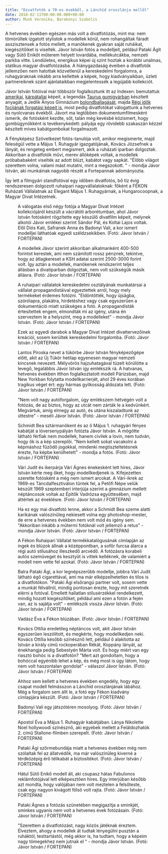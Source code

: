 ```yaml
---
title: "Divatfotók a 70-es évekből, a Lánchíd oroszlánja mellől"
date: 2018-02-11T00:00:00.000+00:00
author: Munk Veronika, Barakonyi Szabolcs
---
```


A hetvenes években egészen más volt a divatfotózás, mint ma: nem tömörültek izgatott stylistok a modellek körül, nem rohangáltak fáradt asszisztensek a fotós mellett, a manökenek gyakran saját ruháikat, kiegészítőiket is viselték. Jávor István fotós a modelljeit, például Pataki Ágit vagy Sütő Enikőt műterem helyett lovardába, mellékutcákba, nemzeti parkba vitte. Lendületes, energikus képei új színt hoztak a korábbi unalmas, statikus magyar divatfotózásba. A hiánygazdaság éveiben a divatfotók jellemzően nem hatottak közvetlenül a kereskedelmi forgalomra, a ruhagyáraknak inkább arra kellettek a képek, hogy kiadványaikban, üzleti partnereiknek szánt ajánlataikban megjelentessék a legújabb kollekciót.

Jávor István fotóival már többször foglalkoztunk itt az Indexen: bemutattuk [amerikai](https://index.hu/fortepan/2016/12/17/amerika_ahol_igazan_tortennek_a_dolgok/), [kárpátaljai](https://index.hu/fortepan/2015/10/05/rozsdas_pisztoly_es_misa_macko/) képeit, a legendás [Taurus gumigyárban](http://index.hu/fortepan/2016/04/04/a_magyar_gumi/) készített anyagát, a Jedlik Ányos Gimnázium [bolondballagását](https://index.hu/fortepan/2017/05/07/bolondballagas_csepel_1982/), majda [Régi idők focijának forgatási képeit is](https://index.hu/fortepan/2017/09/17/mert_kell_egy_csapat_kell/), most pedig divatfotókat válogattunk a hetvenes és nyolcvanas évekből. Jávort ma legtöbben dokumentumfilmesként ismerik, de fotósként kezdte, sőt, talán még kevésbé közismert, hogy gombügynökként is tevékenykedett: pályája egy rövidebb szakaszán kézzel készített míves kabátgombokat forgalmazott.

A Fényképész Szövetkezet fotós-tanulója volt, amikor megismerte, majd feleségül vette a Május 1. Ruhagyár igazgatójának, Kovács Józsefnek a lányát, és rengeteg embert megismert, akik a ruházati iparban dolgoztak. Akkoriban a divatfotók művi, merev állóképek voltak, a modellek próbababaként viselték az adott blúzt, kabátot vagy sapkát. "Élőbb világot szerettem volna, valami mást mutatni, mint a megszokott. " - mondja Jávor István, aki munkáinak nagyobb részét a Fortepannak adományozta.

Így lett a filmgyári standfotóval egy időben divatfotós, bő tíz évig rendszeresen dolgozott ruhaipari nagyvállalatoknak: főként a FÉKON Ruházati Vállalatnak az Elegant Május 1. Ruhagyárnak, a Hungarocoopnak, a Magyar Divat Intézetnek.

<figure>
<img src="/images/19359830_3ec1f333c691f12a3945e6474b2b1b9d_wm.jpg" alt="" />
<figcaption>A válogatás első négy fotója a Magyar Divat Intézet kollekciójáról készült a vácrátóti arborétumban, ahol Jávor István fotósként rögzítette egy készülő divatfilm képeit, melynek alkotói Jávor emlékei szerint Sándor Pál, és Koltai Lajos voltak. Elől Diós Kati, Safranek Anna és Badonyi Vali, a kor ismert modelljei láthatóak egyedi széldzsekikben. (Fotó: Jávor István / FORTEPAN)</figcaption>
</figure>

<figure>
<img src="/images/19359836_e3a45537a2b84accd93f393bde7b2d45_wm.jpg" alt="" />
<figcaption>A modellek Jávor szerint akkoriban alkalmanként 400-500 forintot kerestek, ami nem számított rossz pénznek, tekintve, hogy az átlagkereset a KSH adatai szerint 2500-3000 forint volt. Így aztán a modellek, manökenek rendszerint teljes állásban a divatiparban dolgoztak, nem volt szükségük másik állásra. (Fotó: Jávor István / FORTEPAN)</figcaption>
</figure>

<figure>
<img src="/images/19359828_f2ed190d7c68ed7283b4b85db0f576c3_wm.jpg" alt="" />
<figcaption>A ruhaipari vállalatok kereskedelmi osztályának munkatársai a vállalat propagandistáival egyeztettek arról, hogy mely termékeket érdemes fotózni. "Eldöntötték, hogy újságba, szórólapra, plakátra, hirdetéshez vagy csak egyszerűen a dokumentáció miatt szükséges a fotó. A propagandisták értesítettek engem, elmondták mi az igény, utána én szerveztem le a helyszínt, meg a modelleket" - mondja Jávor István. (Fotó: Jávor István / FORTEPAN)</figcaption>
</figure>

<figure>
<img src="/images/19359826_57e83c6dd023ca41f31407b193055dc5_wm.jpg" alt="" />
<figcaption>Ezek az egyedi darabok a Magyar Divat Intézet divattervezőinek kreációi, sosem kerültek kereskedelmi forgalomba. (Fotó: Jávor István / FORTEPAN)</figcaption>
</figure>

<figure>
<img src="/images/19359824_0b809d16865858d53c70a4298525f09c_wm.jpg" alt="" />
<figcaption>Lantos Piroska nevet a tükörbe Jávor István fényképezőgépe előtt, akit az Új Tükör hetilap egyenesen magyar nemzeti kincsnek nevezett. Mélyvörös hajzuhatagával tüzelt körülötte a levegő, legalábbis Jávor István így emlékszik rá. A hatvanas, hetvenes években itthon foglalkoztatott modell Párizsban, majd New Yorkban folytatta modellkarrierjét, ahol 29 éves korában tragikus véget ért: egy hármas gyilkosság áldozata lett. (Fotó: Jávor István / FORTEPAN)</figcaption>
</figure>

<figure>
<img src="/images/19359834_64704628dae47366f45116add1539b06_wm.jpg" alt="" />
<figcaption>"Nem volt nagy autóforgalom, úgy emlékszem hétvégén volt a fotózás, de az biztos, hogy az utcát nem zárták le a kedvünkért. Megvártuk, amíg elmegy az autó, és utána kiszaladtunk az úttestre" - meséli Jávor István. (Fotó: Jávor István / FORTEPAN)</figcaption>
</figure>

<figure>
<img src="/images/19359822_015fb84955b4d9358bd908d5d06c7dbd_wm.jpg" alt="" />
<figcaption>Schmidt Bea sztármanökent és az ő Május 1. ruhagyári fényes kabátját a lóversenypályán fotózta Jávor István. A mögötte látható férfiak nem modellek, hanem civilek a lovin, nem tudván, hogy ők is a kép szereplői. "Nem kellett sokat vacakolni a képmáshoz fűződő jogokkal, mindenki megtiszteltetésnek érezte, ha képbe kerülhetett" - mondja a fotós. (Fotó: Jávor István / FORTEPAN)</figcaption>
</figure>

<figure>
<img src="/images/19359820_f8cfc2065f85b6923e44186ac93cbcfc_wm.jpg" alt="" />
<figcaption>Vári Judit és ikerpárja Vári Ágnes énekesként lett híres, Jávor István kérte meg őket, hogy modellkedjenek is. Kifejezetten szerette fotósként a még nem ismert arcokat. A Vári-ikrek az 1969-es Táncdalfesztiválon tűntek fel, a Petőfi Népe velük készült 1969 szeptemberi interjúja szerint a gimnázium mellett néptáncosok voltak az Építők Vadrózsa együttesében, majd áttértek az éneklésre. (Fotó: Jávor István / FORTEPAN)</figcaption>
</figure>

<figure>
<img src="/images/19359818_0c132db57210f4208890d5cbe62e694f_wm.jpg" alt="" />
<figcaption>Ha ez egy mai divatfotó lenne, akkor a Schmidt Bea szeme alatti karikának valószínűleg nekiesett volna egy photoshop-mester, de erre a hetvenes években nem volt mód és igény sem. "Akkoriban inkább a műtermi fotóknál volt jellemző a retus" - mondja Jávor István. (Fotó: Jávor István / FORTEPAN)</figcaption>
</figure>

<figure>
<img src="/images/19359832_1ed168a9fb17180fdae81544db4754b1_wm.jpg" alt="" />
<figcaption>A Fékon Ruhaipari Vállalat termékkatalógusának címlapján az ingek és blúzok állnak a középpontban, a sofőr furcsa álarca a régi autó stílusához illeszkedő arcvédő. A fotózásra korabeli autós szemüveget és kesztyűt is vittek kelléknek, de valamiért a modell nem vette fel azokat. (Fotó: Jávor István / FORTEPAN)</figcaption>
</figure>

<figure>
<img src="/images/19359816_4fd4133e8f8b00922fedf51cc4281ea1_wm.jpg" alt="" />
<figcaption>Balra Pataki Ági, a kor legnépszerűbb modellje, jobbra Vári Judit látható égő cigarettával, ami ma már elképzelhetetlen és tilos is a divatfotókon. "Pataki Ági elsőrangú partner volt, sosem vette a munkát félvállról, mindig pontosan érezte, hogy mit szeretnék elérni a fotóval. Emellett hallatlan stílusérzékkel rendelkezett, mindig hozott kiegészítőket, például ami ezen a fotón a fején van, az is sajátja volt" - emlékszik vissza Jávor István. (Fotó: Jávor István / FORTEPAN)</figcaption>
</figure>

<figure>
<img src="/images/19359812_6a87a8b62c2191ab0ad814ff09ce51d8_wm.jpg" alt="" />
<figcaption>Vadász Éva a Fékon blúzában. (Fotó: Jávor István / FORTEPAN)</figcaption>
</figure>

<figure>
<img src="/images/19359814_7762c243803062d9b9f1b39b5b78171a_wm.jpg" alt="" />
<figcaption>Kovács Ottília eredetileg néptáncos volt, akit Jávor István egyszerűen leszólított, és megkérte, hogy modellkedjen neki. Kovács Ottília később színésznő lett, például ő alakította az István a király című rockoperában Rékát, Koppány lányát, az énekhangja pedig Sebestyén Márta volt. És hogy miért van egy riasztó bohóc is a divatfotón? "Mert azt gondoltam, hogy a bohóccal egyénibb lehet a kép, és még most is úgy látom, hogy nem volt haszontalan gondolat" - válaszol Jávor István. (Fotó: Jávor István / FORTEPAN)</figcaption>
</figure>

<figure>
<img src="/images/19359802_5d87cfa22b1248f919bff366cb2a90c3_wm.jpg" alt="" />
<figcaption>Ahhoz sem kellett a hetvenes években engedély, hogy egy csapat modell felmásszon a Lánchíd oroszlánjának lábához. Még a forgalom sem állt le, a fotó egy Fékon kiadvány címlapjára készült. (Fotó: Jávor István / FORTEPAN)</figcaption>
</figure>

<figure>
<img src="/images/19359804_57b0987a468b67ebfc84775bb04916ad_wm.jpg" alt="" />
<figcaption>Badonyi Vali egy játszótéren mosolyog. (Fotó: Jávor István / FORTEPAN)</figcaption>
</figure>

<figure>
<img src="/images/19359808_51515da998343efbd50d050663defb73_wm.jpg" alt="" />
<figcaption>Apostol Éva a Május 1. Ruhagyár kabátjában. Lánya Nikolette Noel hollywoodi színésznő, aki egyebek mellett a Feláldozhatók 2. című Stallone-filmben szerepelt. (Fotó: Jávor István / FORTEPAN)</figcaption>
</figure>

<figure>
<img src="/images/19359810_a95d49ba79bdc03304f7877014fc7bab_wm.jpg" alt="" />
<figcaption>Pataki Ági szőrmebundája miatt a hetvenes években még nem szólaltak fel az állatvédők, ma már valószínűleg kiverné a térdközépig érő télikabát a biztosítékot. (Fotó: Jávor István / FORTEPAN)</figcaption>
</figure>

<figure>
<img src="/images/19359800_75d0107bf2e44110bc936126391ed0ea_wm.jpg" alt="" />
<figcaption>Hátul Sütő Enikő modell áll, aki csupasz hátas Fabulonos reklámfotójával lett elképesztően híres. Egy interjúban később azt mondta, hogy valójában nem volt meztelen a felsőteste, csak egy nagyon kivágott fölső volt rajta. (Fotó: Jávor István / FORTEPAN)</figcaption>
</figure>

<figure>
<img src="/images/19359806_f7e2b5882d295d64d6c94878eee3508b_wm.jpg" alt="" />
<figcaption>Pataki Ágnes a fotózás szünetében megigazítja a sminkjét, sminkes ugyanis nem volt a hetvenes évek fotózásain. (Fotó: Jávor István / FORTEPAN)</figcaption>
</figure>

<figure>
<img src="/images/19366396_e54b5edb2e9ac2599331e6870c5f6df1_wm.jpg" alt="" />
<figcaption>"Szerettem a divatfotózást, nagy közös játéknak éreztem. Élveztem, ahogy a modellek át tudtak lényegülni pusztán a ruháktól, testtartástól, még akkor is, ha tudtam, hogy a képeim nagy tömegekhez nem jutnak el " - mondja Jávor István. (Fotó: Jávor István / FORTEPAN)</figcaption>
</figure>
